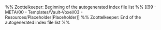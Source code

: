 %% Zoottelkeeper: Beginning of the autogenerated index file list  %%
 [[99 - META/00 - Templates/Vault-Voxel/03 - Resources/Placeholder|Placeholder]]
%% Zoottelkeeper: End of the autogenerated index file list  %%
